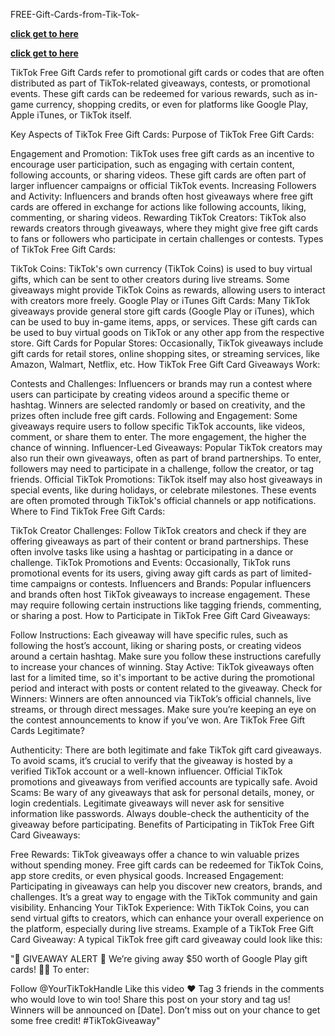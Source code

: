 FREE-Gift-Cards-from-Tik-Tok-

**[click get to here](https://shorturl.at/9FuYl)**


**[click get to here](https://shorturl.at/9FuYl)**


TikTok Free Gift Cards refer to promotional gift cards or codes that are often distributed as part of TikTok-related giveaways, contests, or promotional events. These gift cards can be redeemed for various rewards, such as in-game currency, shopping credits, or even for platforms like Google Play, Apple iTunes, or TikTok itself.

Key Aspects of TikTok Free Gift Cards:
Purpose of TikTok Free Gift Cards:

Engagement and Promotion: TikTok uses free gift cards as an incentive to encourage user participation, such as engaging with certain content, following accounts, or sharing videos. These gift cards are often part of larger influencer campaigns or official TikTok events.
Increasing Followers and Activity: Influencers and brands often host giveaways where free gift cards are offered in exchange for actions like following accounts, liking, commenting, or sharing videos.
Rewarding TikTok Creators: TikTok also rewards creators through giveaways, where they might give free gift cards to fans or followers who participate in certain challenges or contests.
Types of TikTok Free Gift Cards:

TikTok Coins: TikTok's own currency (TikTok Coins) is used to buy virtual gifts, which can be sent to other creators during live streams. Some giveaways might provide TikTok Coins as rewards, allowing users to interact with creators more freely.
Google Play or iTunes Gift Cards: Many TikTok giveaways provide general store gift cards (Google Play or iTunes), which can be used to buy in-game items, apps, or services. These gift cards can be used to buy virtual goods on TikTok or any other app from the respective store.
Gift Cards for Popular Stores: Occasionally, TikTok giveaways include gift cards for retail stores, online shopping sites, or streaming services, like Amazon, Walmart, Netflix, etc.
How TikTok Free Gift Card Giveaways Work:

Contests and Challenges: Influencers or brands may run a contest where users can participate by creating videos around a specific theme or hashtag. Winners are selected randomly or based on creativity, and the prizes often include free gift cards.
Following and Engagement: Some giveaways require users to follow specific TikTok accounts, like videos, comment, or share them to enter. The more engagement, the higher the chance of winning.
Influencer-Led Giveaways: Popular TikTok creators may also run their own giveaways, often as part of brand partnerships. To enter, followers may need to participate in a challenge, follow the creator, or tag friends.
Official TikTok Promotions: TikTok itself may also host giveaways in special events, like during holidays, or celebrate milestones. These events are often promoted through TikTok's official channels or app notifications.
Where to Find TikTok Free Gift Cards:

TikTok Creator Challenges: Follow TikTok creators and check if they are offering giveaways as part of their content or brand partnerships. These often involve tasks like using a hashtag or participating in a dance or challenge.
TikTok Promotions and Events: Occasionally, TikTok runs promotional events for its users, giving away gift cards as part of limited-time campaigns or contests.
Influencers and Brands: Popular influencers and brands often host TikTok giveaways to increase engagement. These may require following certain instructions like tagging friends, commenting, or sharing a post.
How to Participate in TikTok Free Gift Card Giveaways:

Follow Instructions: Each giveaway will have specific rules, such as following the host’s account, liking or sharing posts, or creating videos around a certain hashtag. Make sure you follow these instructions carefully to increase your chances of winning.
Stay Active: TikTok giveaways often last for a limited time, so it's important to be active during the promotional period and interact with posts or content related to the giveaway.
Check for Winners: Winners are often announced via TikTok’s official channels, live streams, or through direct messages. Make sure you’re keeping an eye on the contest announcements to know if you’ve won.
Are TikTok Free Gift Cards Legitimate?

Authenticity: There are both legitimate and fake TikTok gift card giveaways. To avoid scams, it’s crucial to verify that the giveaway is hosted by a verified TikTok account or a well-known influencer. Official TikTok promotions and giveaways from verified accounts are typically safe.
Avoid Scams: Be wary of any giveaways that ask for personal details, money, or login credentials. Legitimate giveaways will never ask for sensitive information like passwords. Always double-check the authenticity of the giveaway before participating.
Benefits of Participating in TikTok Free Gift Card Giveaways:

Free Rewards: TikTok giveaways offer a chance to win valuable prizes without spending money. Free gift cards can be redeemed for TikTok Coins, app store credits, or even physical goods.
Increased Engagement: Participating in giveaways can help you discover new creators, brands, and challenges. It’s a great way to engage with the TikTok community and gain visibility.
Enhancing Your TikTok Experience: With TikTok Coins, you can send virtual gifts to creators, which can enhance your overall experience on the platform, especially during live streams.
Example of a TikTok Free Gift Card Giveaway:
A typical TikTok free gift card giveaway could look like this:

"🚨 GIVEAWAY ALERT 🚨
We’re giving away $50 worth of Google Play gift cards! 🎁🎉
To enter:

Follow @YourTikTokHandle
Like this video ❤️
Tag 3 friends in the comments who would love to win too!
Share this post on your story and tag us!
Winners will be announced on [Date]. Don’t miss out on your chance to get some free credit! #TikTokGiveaway"
